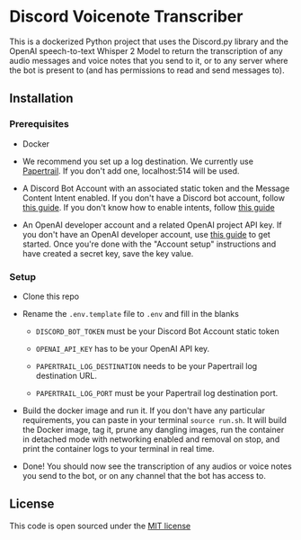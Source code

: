 # Discord Voicenote Transcriber

This is a dockerized Python project that uses the Discord.py library and the OpenAI speech-to-text Whisper 2 Model to return the transcription of any audio messages and voice notes that you send to it, or to any server where the bot is present to (and has permissions to read and send messages to).

## Installation

### Prerequisites

- Docker

- We recommend you set up a log destination. We currently use [Papertrail](https://www.papertrail.com/). If you don't add one, localhost:514 will be used.

- A Discord Bot Account with an associated static token and the Message Content Intent enabled. If you don't have a Discord bot account, follow [this guide](https://discordpy.readthedocs.io/en/latest/discord.html). If you don't know how to enable intents, follow [this guide](https://discordpy.readthedocs.io/en/latest/intents.html)

- An OpenAI developer account and a related OpenAI project API key. If you don't have an OpenAI developer account, use [this guide](https://platform.openai.com/docs/quickstart?context=python) to get started. Once you're done with the "Account setup" instructions and have created a secret key, save the key value.

### Setup

- Clone this repo

- Rename the `.env.template` file to `.env` and fill in the blanks

  - `DISCORD_BOT_TOKEN` must be your Discord Bot Account static token

  - `OPENAI_API_KEY` has to be your OpenAI API key.

  - `PAPERTRAIL_LOG_DESTINATION` needs to be your Papertrail log destination URL.

  - `PAPERTRAIL_LOG_PORT` must be your Papertrail log destination port.

- Build the docker image and run it. If you don't have any particular requirements, you can paste in your terminal `source run.sh`. It will build the Docker image, tag it, prune any dangling images, run the container in detached mode with networking enabled and removal on stop, and print the container logs to your terminal in real time.

- Done! You should now see the transcription of any audios or voice notes you send to the bot, or on any channel that the bot has access to.

## License

This code is open sourced under the [MIT license](LICENSE.md)
